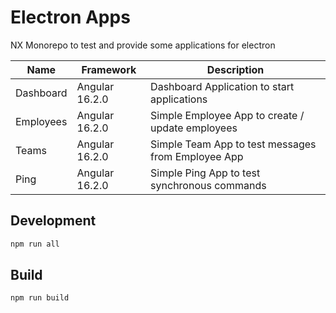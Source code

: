 # Electron Apps

NX Monorepo to test and provide some applications for electron

|Name|Framework|Description|
|-|-|-|
|Dashboard|Angular 16.2.0|Dashboard Application to start applications|
|Employees|Angular 16.2.0|Simple Employee App to create / update employees|
|Teams|Angular 16.2.0|Simple Team App to test messages from Employee App|
|Ping|Angular 16.2.0|Simple Ping App to test synchronous commands|

## Development

```bash
npm run all
```

## Build

```bash
npm run build
```
